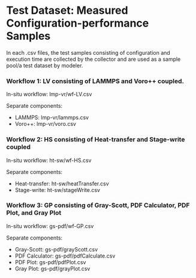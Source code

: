 # Test Dataset: Measured Configuration-performance Samples

In each .csv files, the test samples consisting of configuration and execution time are collected by the collector and are used as a sample pool/a test dataset by modeler.

### Workflow 1: LV consisting of LAMMPS and Voro++ coupled.
In-situ workflow: lmp-vr/wf-LV.csv

Separate components:
- LAMMPS: lmp-vr/lammps.csv
- Voro++: lmp-vr/voro.csv

### Workflow 2: HS consisting of Heat-transfer and Stage-write coupled
In-situ workflow: ht-sw/wf-HS.csv

Separate components:
- Heat-transfer: ht-sw/heatTransfer.csv
- Stage-write: ht-sw/stageWrite.csv

### Workflow 3: GP consisting of Gray-Scott, PDF Calculator, PDF Plot, and Gray Plot 
In-situ workflow: gs-pdf/wf-GP.csv

Separate components:
- Gray-Scott: gs-pdf/grayScott.csv
- PDF Calculator: gs-pdf/pdfCalculate.csv
- PDF Plot: gs-pdf/pdfPlot.csv
- Gray Plot: gs-pdf/grayPlot.csv

